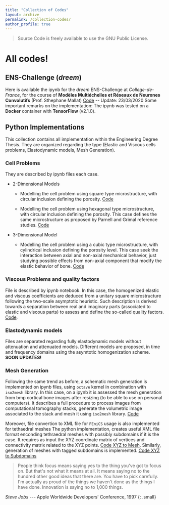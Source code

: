 ```yaml
---
title: "Collection of Codes"
layout: archive
permalink: /collection-codes/
author_profile: true
---
```


> Source Code is freely available to use the GNU Public License.

# All codes!

## ENS-Challenge (*dreem*)

Here is available the ipynb for the *dreem* ENS-Challenge at *College-de-France*, for the course of **Modèles Multiéchelles et Réseaux de Neurones Convolutifs** (Prof. Sthephane Mallat) [Code](https://reidmen.github.io/PublicMistakes/assets/implementations/Dreem-Challenge-CNNs.ipynb) -- Update: 23/03/2020
Some important remarks on the implementation: The ipynb was tested on a **Docker** container with **TensorFlow** (v2.1.0).

## Python Implementations

This collection contains all implementation within the Engineering Degree Thesis.
They are organized regarding the type (Elastic and Viscous cells problems, Elastodynamic models, Mesh Generation).

### Cell Problems

They are described by ipynb files each case.

* 2-Dimensional Models
  
  * Modelling the cell problem using square type microstructure, with circular inclusion defining the porosity. [Code](https://reidmen.github.io/PublicMistakes/assets/implementations/HomProblemTest2D.ipynb)
  
  * Modelling the cell problem using hexagonal type microstructure, with circular inclusion defining the porosity. This case defines the same microstructure as proposed by Parnell and Grimal reference studies. [Code](https://reidmen.github.io/PublicMistakes/cassets/implementations/HomProbModTest2D.ipynb)

* 3-Dimensional Model
  
  * Modelling the cell problem using a cubic type microstructure, with cylindrical inclusion defining the porosity level. This case seek the interaction between axial and non-axial mechanical behavior, just studying possible effects from non-axial component that modify the elastic behavior of bone. [Code](https://reidmen.github.io/PublicMistakes/cassets/implementations/HomProblemTest3D.ipynb)

### Viscous Problems and quality factors

File is described by ipynb notebook. In this case, the homogenized elastic and viscous coefficients are deduced from a unitary square microstructure following the two-scale asymptotic heuristic. Such description is derived towards a separation between real and imaginary parts (associated to elastic and viscous parts) to assess and define the so-called quality factors. [Code](https://reidmen.github.io/PublicMistakes/assets/implementations/HomProb-QFactor.ipynb).

### Elastodynamic models

Files are separated regarding fully elastodynamic models without attenuation and attenuated models.
Different models are proposed, in time and frequency domains using the asymtotic homogenization scheme.
**SOON UPDATES!**

### Mesh Generation

Following the same trend as before, a schematic mesh generation is implemented on ipynb files, using `octave` kernel in combination with `iso2mesh` library.
In this case, on a ipynb it is assessed the mesh generation from bmp cortical bone images after resizing (to be able to use on personal computers). It describes a full procedure to process images from computational tomography stacks, generate the volumetric image associated to the stack and mesh it using `iso2mesh` library. [Code](https://reidmen.github.io/PublicMistakes/assets/implementations/FileMesh-Scaled.ipynb)

Moreover, file convertion to XML file for `FEniCS` usage is also implemented for tethaedral meshes
The python implementation, creates useful XML file format enconding tethraedral meshes with possibly subdomains if it is the case. It requires as input the XYZ coordinate matrix of vertices and connectivity matrix related to the XYZ points. [Code XYZ to Mesh](http://https://reidmen.github.io/PublicMistakes/assets/implementations/XYZtoXMLMesh.py). Similarly, generation of meshes with tagged subdomains is implemented. [Code XYZ to Subdomains](https://reidmen.github.io/PublicMistakes/assets/implementations/XYZtoXMLSubdomains.py)


> People think focus means saying yes to the thing you've got to focus on. But that's not what it means at all. It means saying no to the hundred other good ideas that there are. You have to pick carefully. I'm actually as proud of the things we haven't done as the things I have done. Innovation is saying no to 1,000 things.

<cite>Steve Jobs</cite> --- Apple Worldwide Developers' Conference, 1997
{: .small}